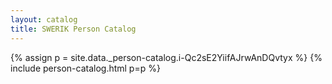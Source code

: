 ```yaml
---
layout: catalog
title: SWERIK Person Catalog
---
```

{% assign p = site.data._person-catalog.i-Qc2sE2YiifAJrwAnDQvtyx %}
{% include person-catalog.html p=p %}

